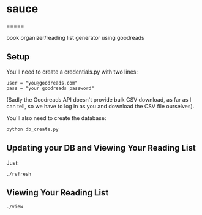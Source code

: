 # sauce
=====

book organizer/reading list generator using goodreads


## Setup

You'll need to create a credentials.py with two lines:

    user = "you@goodreads.com"
    pass = "your goodreads password"

(Sadly the Goodreads API doesn't provide bulk CSV download, 
as far as I can tell, so we have to log in as you and 
download the CSV file ourselves).


You'll also need to create the database:

    python db_create.py
    
## Updating your DB and Viewing Your Reading List
    
Just:

    ./refresh
    
## Viewing Your Reading List

    ./view
